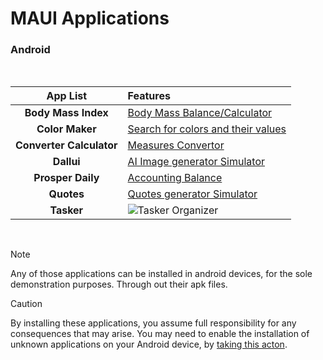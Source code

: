 # MAUI Applications

### Android
</br>

| App List | Features |
| :---: | :--- |
| **Body Mass Index** | [Body Mass Balance/Calculator](BMI) |
| **Color Maker** | [Search for colors and their values](ColorMaker) |
| **Converter Calculator** | [Measures Convertor](ConverterCalculator) |
| **Dallui** | [AI Image generator Simulator](Dallui) |
| **Prosper Daily** | [Accounting Balance](ProsperDaily) |
| **Quotes** | [Quotes generator Simulator](Quotes) |
| **Tasker** | ![Tasker Organizer](Tasker) |
</br>

>[!NOTE]
> Any of those applications can be installed in android devices, for the sole demonstration purposes. Through out their apk files. 

>[!CAUTION]
>By installing these applications, you assume full responsibility for any consequences that may arise. You may need to enable the installation of unknown applications on your Android device, by [taking this acton](https://developer.android.com/studio/publish#publishing-unknown). 
